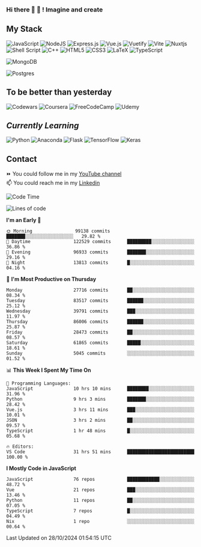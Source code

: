 ### Hi there 👋 🤖 ! Imagine and create

## My Stack
![JavaScript](https://img.shields.io/badge/javascript-%23323330.svg?style=for-the-badge&logo=javascript&logoColor=%23F7DF1E) ![NodeJS](https://img.shields.io/badge/node.js-6DA55F?style=for-the-badge&logo=node.js&logoColor=white) <img alt="Express.js" src="https://img.shields.io/badge/express.js%20-%23404d59.svg?&style=for-the-badge"/> ![Vue.js](https://img.shields.io/badge/vuejs-%2335495e.svg?style=for-the-badge&logo=vuedotjs&logoColor=%234FC08D) ![Vuetify](https://img.shields.io/badge/Vuetify-1867C0?style=for-the-badge&logo=vuetify&logoColor=AEDDFF) ![Vite](https://img.shields.io/badge/vite-%23646CFF.svg?style=for-the-badge&logo=vite&logoColor=white) ![Nuxtjs](https://img.shields.io/badge/Nuxt-002E3B?style=for-the-badge&logo=nuxtdotjs&logoColor=#00DC82) ![Shell Script](https://img.shields.io/badge/shell_script-%23121011.svg?style=for-the-badge&logo=gnu-bash&logoColor=white) ![C++](https://img.shields.io/badge/c++-%2300599C.svg?style=for-the-badge&logo=c%2B%2B&logoColor=white) ![HTML5](https://img.shields.io/badge/html5-%23E34F26.svg?style=for-the-badge&logo=html5&logoColor=white) ![CSS3](https://img.shields.io/badge/css3-%231572B6.svg?style=for-the-badge&logo=css3&logoColor=white) ![LaTeX](https://img.shields.io/badge/latex-%23008080.svg?style=for-the-badge&logo=latex&logoColor=white) ![TypeScript](https://img.shields.io/badge/typescript-%23007ACC.svg?style=for-the-badge&logo=typescript&logoColor=white)
<div>
  <img alt="MongoDB" src ="https://img.shields.io/badge/MongoDB-%234ea94b.svg?&style=for-the-badge&logo=mongodb&logoColor=white"/>
  
  ![Postgres](https://img.shields.io/badge/postgres-%23316192.svg?style=for-the-badge&logo=postgresql&logoColor=white)
</div>

## To be better than yesterday
![Codewars](https://img.shields.io/badge/Codewars-B1361E?style=for-the-badge&logo=codewars&logoColor=grey)
  ![Coursera](https://img.shields.io/badge/Coursera-%230056D2.svg?style=for-the-badge&logo=Coursera&logoColor=white)
  ![FreeCodeCamp](https://img.shields.io/badge/Freecodecamp-%23123.svg?&style=for-the-badge&logo=freecodecamp&logoColor=green)
  ![Udemy](https://img.shields.io/badge/Udemy-A435F0?style=for-the-badge&logo=Udemy&logoColor=white)

## *Currently Learning*
![Python](https://img.shields.io/badge/python-3670A0?style=for-the-badge&logo=python&logoColor=ffdd54) ![Anaconda](https://img.shields.io/badge/Anaconda-%2344A833.svg?style=for-the-badge&logo=anaconda&logoColor=white) 
![Flask](https://img.shields.io/badge/flask-%23000.svg?style=for-the-badge&logo=flask&logoColor=white) ![TensorFlow](https://img.shields.io/badge/TensorFlow-%23FF6F00.svg?style=for-the-badge&logo=TensorFlow&logoColor=white) ![Keras](https://img.shields.io/badge/Keras-%23D00000.svg?style=for-the-badge&logo=Keras&logoColor=white)

## Contact
⏩ You could follow me in my <a href="https://www.youtube.com/c/ViktorJimenezF" target="blank">YouTube channel</a>   <br>
📫 You could reach me in my <a href="https://www.linkedin.com/in/victorjuanjimenez/" target="blank">Linkedin</a>  

<!--START_SECTION:waka-->
![Code Time](http://img.shields.io/badge/Code%20Time-2%2C841%20hrs%2026%20mins-blue)

![Lines of code](https://img.shields.io/badge/From%20Hello%20World%20I%27ve%20Written-473.2%20million%20lines%20of%20code-blue)

**I'm an Early 🐤** 

```text
🌞 Morning                99138 commits       ███████░░░░░░░░░░░░░░░░░░   29.82 % 
🌆 Daytime                122529 commits      █████████░░░░░░░░░░░░░░░░   36.86 % 
🌃 Evening                96933 commits       ███████░░░░░░░░░░░░░░░░░░   29.16 % 
🌙 Night                  13813 commits       █░░░░░░░░░░░░░░░░░░░░░░░░   04.16 % 
```
📅 **I'm Most Productive on Thursday** 

```text
Monday                   27716 commits       ██░░░░░░░░░░░░░░░░░░░░░░░   08.34 % 
Tuesday                  83517 commits       ██████░░░░░░░░░░░░░░░░░░░   25.12 % 
Wednesday                39791 commits       ███░░░░░░░░░░░░░░░░░░░░░░   11.97 % 
Thursday                 86006 commits       ██████░░░░░░░░░░░░░░░░░░░   25.87 % 
Friday                   28473 commits       ██░░░░░░░░░░░░░░░░░░░░░░░   08.57 % 
Saturday                 61865 commits       █████░░░░░░░░░░░░░░░░░░░░   18.61 % 
Sunday                   5045 commits        ░░░░░░░░░░░░░░░░░░░░░░░░░   01.52 % 
```


📊 **This Week I Spent My Time On** 

```text
💬 Programming Languages: 
JavaScript               10 hrs 10 mins      ████████░░░░░░░░░░░░░░░░░   31.96 % 
Python                   9 hrs 3 mins        ███████░░░░░░░░░░░░░░░░░░   28.42 % 
Vue.js                   3 hrs 11 mins       ███░░░░░░░░░░░░░░░░░░░░░░   10.01 % 
JSON                     3 hrs 2 mins        ██░░░░░░░░░░░░░░░░░░░░░░░   09.57 % 
TypeScript               1 hr 48 mins        █░░░░░░░░░░░░░░░░░░░░░░░░   05.68 % 

🔥 Editors: 
VS Code                  31 hrs 51 mins      █████████████████████████   100.00 % 
```

**I Mostly Code in JavaScript** 

```text
JavaScript               76 repos            ████████████░░░░░░░░░░░░░   48.72 % 
Vue                      21 repos            ███░░░░░░░░░░░░░░░░░░░░░░   13.46 % 
Python                   11 repos            ██░░░░░░░░░░░░░░░░░░░░░░░   07.05 % 
TypeScript               7 repos             █░░░░░░░░░░░░░░░░░░░░░░░░   04.49 % 
Nix                      1 repo              ░░░░░░░░░░░░░░░░░░░░░░░░░   00.64 % 
```




 Last Updated on 28/10/2024 01:54:15 UTC
<!--END_SECTION:waka-->

<!--
**ViktorJJF/ViktorJJF** is a ✨ _special_ ✨ repository because its `README.md` (this file) appears on your GitHub profile.



Here are some ideas to get you started:

- 🔭 I’m currently working on ...
- 🌱 I’m currently learning ...
- 👯 I’m looking to collaborate on ...
- 🤔 I’m looking for help with ...
- 💬 Ask me about ...
- 📫 How to reach me: ...
- 😄 Pronouns: ...
- ⚡ Fun fact: ...
-->
